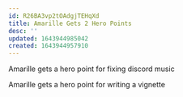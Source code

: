 ```yaml
---
id: R26BA3vp2tOAdgjTEHqXd
title: Amarille Gets 2 Hero Points
desc: ''
updated: 1643944985042
created: 1643944957910
---
```


Amarille gets a hero point for fixing discord music

Amarille gets a hero point for writing a vignette
